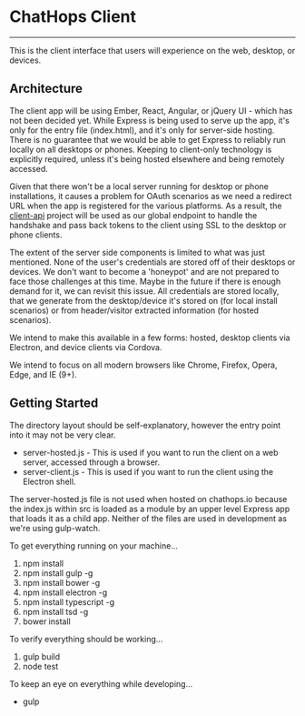 # ChatHops Client
---

This is the client interface that users will experience on the web, desktop, or devices.

## Architecture

The client app will be using Ember, React, Angular, or jQuery UI - which has not been decided yet. While Express is 
being used to serve up the app, it's only for the entry file (index.html), and it's only for server-side hosting. There 
is no guarantee that we would be able to get Express to reliably run locally on all desktops or phones. Keeping to 
client-only technology is explicitly required, unless it's being hosted elsewhere and being remotely accessed.

Given that there won't be a local server running for desktop or phone installations, it causes a problem for OAuth 
scenarios as we need a redirect URL when the app is registered for the various platforms. As a result, the 
[client-api](https://github.com/chathops/chathops-api) project will be used as our global endpoint to handle the 
handshake and pass back tokens to the client using SSL to the desktop or phone clients.

The extent of the server side components is limited to what was just mentioned. None of the user's credentials are 
stored off of their desktops or devices. We don't want to become a 'honeypot' and are not prepared to face those 
challenges at this time. Maybe in the future if there is enough demand for it, we can revisit this issue. All 
credentials are stored locally, that we generate from the desktop/device it's stored on (for local install scenarios) 
or from header/visitor extracted information (for hosted scenarios).

We intend to make this available in a few forms: hosted, desktop clients via Electron, and device clients via Cordova.

We intend to focus on all modern browsers like Chrome, Firefox, Opera, Edge, and IE (9+).

## Getting Started

The directory layout should be self-explanatory, however the entry point into it may not be very clear.

- server-hosted.js - This is used if you want to run the client on a web server, accessed through a browser.
- server-client.js - This is used if you want to run the client using the Electron shell.

The server-hosted.js file is not used when hosted on chathops.io because the index.js within src is loaded as a module 
by an upper level Express app that loads it as a child app. Neither of the files are used in development as we're using 
gulp-watch.

To get everything running on your machine...

1. npm install
2. npm install gulp -g
3. npm install bower -g
4. npm install electron -g
5. npm install typescript -g
6. npm install tsd -g
7. bower install

To verify everything should be working...

1. gulp build
2. node test

To keep an eye on everything while developing...

- gulp